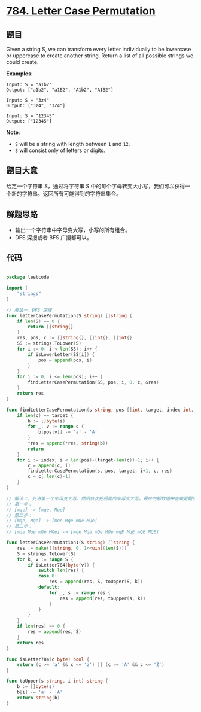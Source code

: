 # [784. Letter Case Permutation](https://leetcode.com/problems/letter-case-permutation/)


## 题目

Given a string S, we can transform every letter individually to be lowercase or uppercase to create another string. Return a list of all possible strings we could create.

**Examples**:

    Input: S = "a1b2"
    Output: ["a1b2", "a1B2", "A1b2", "A1B2"]
    
    Input: S = "3z4"
    Output: ["3z4", "3Z4"]
    
    Input: S = "12345"
    Output: ["12345"]

**Note**:

- `S` will be a string with length between `1` and `12`.
- `S` will consist only of letters or digits.


## 题目大意


给定一个字符串 S，通过将字符串 S 中的每个字母转变大小写，我们可以获得一个新的字符串。返回所有可能得到的字符串集合。

## 解题思路


- 输出一个字符串中字母变大写，小写的所有组合。
- DFS 深搜或者 BFS 广搜都可以。


## 代码

```go

package leetcode

import (
	"strings"
)

// 解法一，DFS 深搜
func letterCasePermutation(S string) []string {
	if len(S) == 0 {
		return []string{}
	}
	res, pos, c := []string{}, []int{}, []int{}
	SS := strings.ToLower(S)
	for i := 0; i < len(SS); i++ {
		if isLowerLetter(SS[i]) {
			pos = append(pos, i)
		}
	}
	for i := 0; i <= len(pos); i++ {
		findLetterCasePermutation(SS, pos, i, 0, c, &res)
	}
	return res
}

func findLetterCasePermutation(s string, pos []int, target, index int, c []int, res *[]string) {
	if len(c) == target {
		b := []byte(s)
		for _, v := range c {
			b[pos[v]] -= 'a' - 'A'
		}
		*res = append(*res, string(b))
		return
	}
	for i := index; i < len(pos)-(target-len(c))+1; i++ {
		c = append(c, i)
		findLetterCasePermutation(s, pos, target, i+1, c, res)
		c = c[:len(c)-1]
	}
}

// 解法二，先讲第一个字母变大写，然后依次把后面的字母变大写。最终的解数组中答案是翻倍增长的
// 第一步：
// [mqe] -> [mqe, Mqe]
// 第二步：
// [mqe, Mqe] -> [mqe Mqe mQe MQe]
// 第二步：
// [mqe Mqe mQe MQe] -> [mqe Mqe mQe MQe mqE MqE mQE MQE]

func letterCasePermutation1(S string) []string {
	res := make([]string, 0, 1<<uint(len(S)))
	S = strings.ToLower(S)
	for k, v := range S {
		if isLetter784(byte(v)) {
			switch len(res) {
			case 0:
				res = append(res, S, toUpper(S, k))
			default:
				for _, s := range res {
					res = append(res, toUpper(s, k))
				}
			}
		}
	}
	if len(res) == 0 {
		res = append(res, S)
	}
	return res
}

func isLetter784(c byte) bool {
	return (c >= 'a' && c <= 'z') || (c >= 'A' && c <= 'Z')
}

func toUpper(s string, i int) string {
	b := []byte(s)
	b[i] -= 'a' - 'A'
	return string(b)
}

```